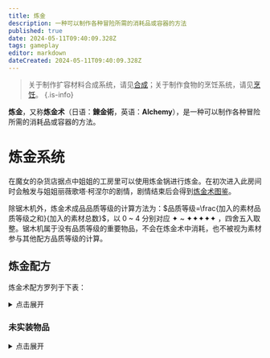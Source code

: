 ```yaml
---
title: 炼金
description: 一种可以制作各种冒险所需的消耗品或容器的方法
published: true
date: 2024-05-11T09:40:09.328Z
tags: gameplay
editor: markdown
dateCreated: 2024-05-11T09:40:09.328Z
---
```


> 关于制作扩容材料合成系统，请见[合成](/zh/crafting)；关于制作食物的烹饪系统，请见[烹饪](/zh/cooking)。
{.is-info}

**炼金**，又称**炼金术**（日语：**<span lang="ja">錬金術</span>**，英语：**Alchemy**），是一种可以制作各种冒险所需的消耗品或容器的方法。

# 炼金系统

在魔女的杂货店据点中姐姐的工房里可以使用炼金锅进行炼金。在初次进入此房间时会触发与姐姐丽薇歌塔·柯涅尔的剧情，剧情结束后会得到[炼金术图鉴](/zh/items/field-guide)。

除锯木机外，炼金术成品品质等级的计算方法为：$品质等级=\frac{加入的素材品质等级之和}{加入的素材总数}$，以 0 ~ 4 分别对应 ✦ ~ ✦✦✦✦✦ ，四舍五入取整。锯木机属于没有品质等级的重要物品，不会在炼金术中消耗，也不被视为素材参与其他配方品质等级的计算。

## 炼金配方

炼金术配方罗列于下表：

<details>
  <summary>点击展开</summary>

<div class="table-container" id="炼金-1"></div>

</details>

### 未实装物品

<details>
  <summary>点击展开</summary>

<div class="table-container" id="炼金-2"></div> 

</details>